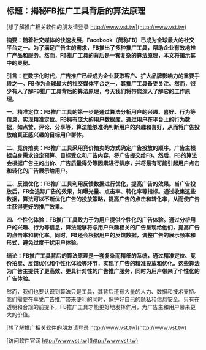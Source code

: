## **标题：揭秘FB推广工具背后的算法原理**

[想了解推广相关软件的朋友请登录 http://www.vst.tw](http://www.vst.tw)

**摘要：随着社交媒体的快速发展，Facebook（简称FB）已成为全球最大的社交平台之一。为了满足广告主的需求，FB推出了多种推广工具，帮助企业有效地推广产品和服务。然而，FB推广工具的背后是一套复杂的算法原理，本文将揭示其中的奥秘。**

**引言：在数字化时代，广告推广已经成为企业获取客户、扩大品牌影响力的重要手段之一。FB作为全球最大的社交媒体平台之一，其推广工具备受关注。然而，很少有人了解FB推广工具背后的算法原理，今天我们将带您深入了解它的工作原理。**

**一、精准定位：FB推广工具的第一步是通过算法分析用户的兴趣、喜好、行为等信息，实现精准定位。FB拥有庞大的用户数据库，通过用户在平台上的行为数据，如点赞、评论、分享等，算法能够准确判断用户的兴趣和喜好，从而将广告投放给真正感兴趣的目标用户群体。**

**二、竞价拍卖：FB推广工具采用竞价拍卖的方式确定广告投放的顺序。广告主根据自身需求设定预算、目标受众和广告内容，将广告提交给FB。然后，FB的算法会根据广告主的出价、广告质量得分等因素进行排序，并将最有可能引起用户点击和转化的广告展示给用户。**

**三、反馈优化：FB推广工具利用反馈数据进行优化，提高广告的效果。当广告投放后，FB会追踪广告的效果，如曝光量、点击率、转化率等指标。通过收集这些数据，算法可以不断优化广告的投放策略，提高广告的点击和转化率，从而使广告主获得更好的推广效果。**

**四、个性化体验：FB推广工具致力于为用户提供个性化的广告体验。通过分析用户的兴趣、行为等信息，算法能够将与用户兴趣相关的广告呈现给他们，提高广告的点击率和转化率。同时，FB还会根据用户的反馈数据，调整广告的展示频率和形式，避免过度干扰用户体验。**

**结论：FB推广工具背后的算法原理是一套复杂而精细的系统，通过精准定位、竞价拍卖、反馈优化和个性化体验等环节，实现了广告的精准投放和优化。这些算法为广告主提供了更高效、更具针对性的广告推广服务，同时为用户带来了个性化的广告体验。**

然而，我们也要认识到算法只是工具，其背后还有大量的人力、数据和技术支持。我们需要在享受广告推广带来便利的同时，保护好自己的隐私和信息安全。只有在透明和合规的前提下，FB推广工具才能更好地发挥作用，为广告主和用户带来更大的价值。

[想了解推广相关软件的朋友请登录 http://www.vst.tw](http://www.vst.tw)


[访问软件官网 http://www.vst.tw](http://www.vst.tw)

